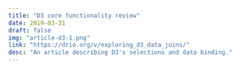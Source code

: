 ```yaml
---
title: "D3 core functionality review"
date: 2019-03-31
draft: false
img: "article-d3-1.png"
link: "https://drio.org/v/exploring_d3_data_joins/"
desc: "An article describing D3's selections and data binding."
---
```



